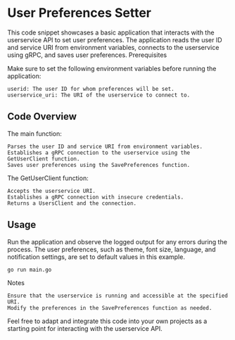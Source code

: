 # User Preferences Setter

This code snippet showcases a basic application that interacts with the userservice API to set user preferences. The application reads the user ID and service URI from environment variables, connects to the userservice using gRPC, and saves user preferences.
Prerequisites

Make sure to set the following environment variables before running the application:

    userid: The user ID for whom preferences will be set.
    userservice_uri: The URI of the userservice to connect to.

## Code Overview

The main function:

    Parses the user ID and service URI from environment variables.
    Establishes a gRPC connection to the userservice using the GetUserClient function.
    Saves user preferences using the SavePreferences function.

The GetUserClient function:

    Accepts the userservice URI.
    Establishes a gRPC connection with insecure credentials.
    Returns a UsersClient and the connection.

## Usage

Run the application and observe the logged output for any errors during the process. The user preferences, such as theme, font size, language, and notification settings, are set to default values in this example.

```bash
go run main.go
```

Notes

    Ensure that the userservice is running and accessible at the specified URI.
    Modify the preferences in the SavePreferences function as needed.

Feel free to adapt and integrate this code into your own projects as a starting point for interacting with the userservice API.